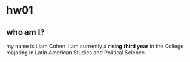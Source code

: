 # hw01
## who am I? 
my name is Liam Cohen. I am currently a **rising third year** in the College
majoring in Latin American Studies and Political Science. 


